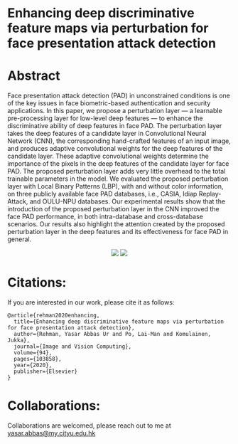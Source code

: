 # Enhancing deep discriminative feature maps via perturbation for face presentation attack detection

# Abstract
Face presentation attack detection (PAD) in unconstrained conditions is one of the key issues in face biometric-based authentication and security applications. In this paper, we propose a perturbation layer — a learnable pre-processing layer for low-level deep features — to enhance the discriminative ability of deep features in face PAD. The perturbation layer takes the deep features of a candidate layer in Convolutional Neural Network (CNN), the corresponding hand-crafted features of an input image, and produces adaptive convolutional weights for the deep features of the candidate layer. These adaptive convolutional weights determine the importance of the pixels in the deep features of the candidate layer for face PAD. The proposed perturbation layer adds very little overhead to the total trainable parameters in the model. We evaluated the proposed perturbation layer with Local Binary Patterns (LBP), with and without color information, on three publicly available face PAD databases, i.e., CASIA, Idiap Replay-Attack, and OULU-NPU databases. Our experimental results show that the introduction of the proposed perturbation layer in the CNN improved the face PAD performance, in both intra-database and cross-database scenarios. Our results also highlight the attention created by the proposed perturbation layer in the deep features and its effectiveness for face PAD in general.

<!-- <div style="text-align:center"><img src="..." /></div> -->

<p align="center">
  <img src="https://ars.els-cdn.com/content/image/1-s2.0-S0262885619304512-gr2.jpg" />
  <img src="https://ars.els-cdn.com/content/image/1-s2.0-S0262885619304512-gr3.jpg" />
</p>



# Citations:
If you are interested in our work, please cite it as follows:

```
@article{rehman2020enhancing,
  title={Enhancing deep discriminative feature maps via perturbation for face presentation attack detection},
  author={Rehman, Yasar Abbas Ur and Po, Lai-Man and Komulainen, Jukka},
  journal={Image and Vision Computing},
  volume={94},
  pages={103858},
  year={2020},
  publisher={Elsevier}
}
```
# Collaborations:
Collaborations are welcomed, please reach out to me at yasar.abbas@my.cityu.edu.hk
